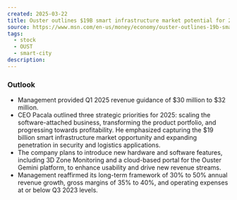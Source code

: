 ```yaml
---
created: 2025-03-22
title: Ouster outlines $19B smart infrastructure market potential for 2025
source: https://www.msn.com/en-us/money/economy/ouster-outlines-19b-smart-infrastructure-market-potential-for-2025/ar-AA1Blc9U
tags:
  - stock
  - OUST
  - smart-city
description:
---
```

### Outlook

- Management provided Q1 2025 revenue guidance of $30 million to $32 million.
- CEO Pacala outlined three strategic priorities for 2025: scaling the software-attached business, transforming the product portfolio, and progressing towards profitability. He emphasized capturing the $19 billion smart infrastructure market opportunity and expanding penetration in security and logistics applications.
- The company plans to introduce new hardware and software features, including 3D Zone Monitoring and a cloud-based portal for the Ouster Gemini platform, to enhance usability and drive new revenue streams.
- Management reaffirmed its long-term framework of 30% to 50% annual revenue growth, gross margins of 35% to 40%, and operating expenses at or below Q3 2023 levels.